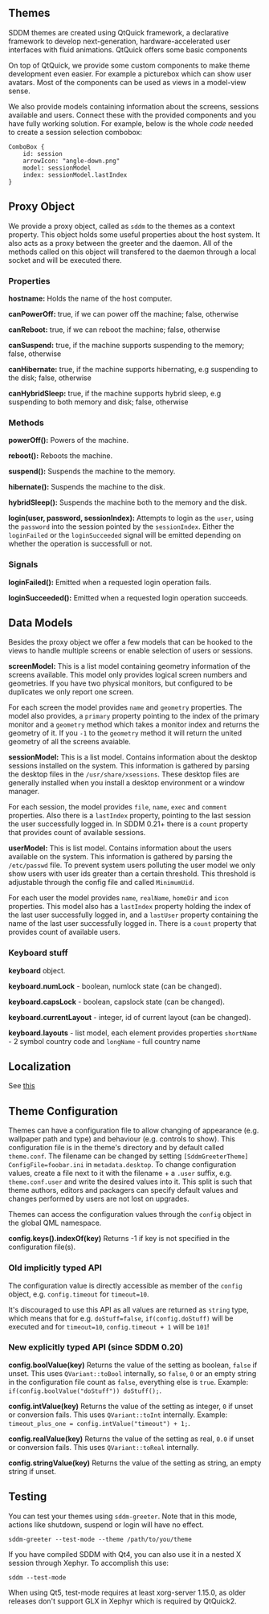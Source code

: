 ## Themes

SDDM themes are created using QtQuick framework, a declarative framework to develop next-generation, hardware-accelerated user interfaces with fluid animations. QtQuick offers some basic components

On top of QtQuick, we provide some custom components to make theme development even easier. For example a picturebox which can show user avatars. Most of the components can be used as views in a model-view sense.

We also provide models containing information about the screens, sessions available and users. Connect these with the provided components and you have fully working solution. For example, below is the whole _code_ needed to create a session selection combobox:

    ComboBox {
    	id: session
    	arrowIcon: "angle-down.png"
    	model: sessionModel
    	index: sessionModel.lastIndex
    }

## Proxy Object

We provide a proxy object, called as `sddm` to the themes as a context property. This object holds some useful properties about the host system. It also acts as a proxy between the greeter and the daemon. All of the methods called on this object will transfered to the daemon through a local socket and will be executed there. 

### Properties

**hostname:** Holds the name of the host computer.

**canPowerOff:** true, if we can power off the machine; false, otherwise

**canReboot:** true, if we can reboot the machine; false, otherwise

**canSuspend:** true, if the machine supports suspending to the memory; false, otherwise

**canHibernate:** true, if the machine supports hibernating, e.g suspending to the disk; false, otherwise

**canHybridSleep:** true, if the machine supports hybrid sleep, e.g suspending to both memory and disk; false, otherwise

### Methods

**powerOff():** Powers of the machine.

**reboot():** Reboots the machine.

**suspend():** Suspends the machine to the memory.

**hibernate():** Suspends the machine to the disk.

**hybridSleep():** Suspends the machine both to the memory and the disk.

**login(user, password, sessionIndex):** Attempts to login as the `user`, using the `password` into the session pointed by the `sessionIndex`. Either the `loginFailed` or the `loginSucceeded` signal will be emitted depending on whether the operation is successfull or not. 

### Signals

**loginFailed():** Emitted when a requested login operation fails.

**loginSucceeded():** Emitted when a requested login operation succeeds.

## Data Models
Besides the proxy object we offer a few models that can be hooked to the views to handle multiple screens or enable selection of users or sessions.

**screenModel:** This is a list model containing geometry information of the screens available. This model only provides logical screen numbers and geometries. If you have two physical monitors, but configured to be duplicates we only report one screen.

For each screen the model provides `name` and `geometry` properties.
The model also provides, a `primary` property pointing to the index of the primary monitor and a `geometry` method which takes a monitor index and returns the geometry of it. If you `-1` to the `geometry` method it will return the united geometry of all the screens avaiable.

**sessionModel:** This is a list model. Contains information about the desktop sessions installed on the system. This information is gathered by parsing the desktop files in the `/usr/share/xsessions`. These desktop files are generally installed when you install a desktop environment or a window manager.

For each session, the model provides `file`, `name`, `exec` and `comment` properties.
Also there is a `lastIndex` property, pointing to the last session the user successfully logged in.
In SDDM 0.21+ there is a `count` property that provides count of available sessions.

**userModel:** This is list model. Contains information about the users available on the system. This information is gathered by parsing the `/etc/passwd` file. To prevent system users polluting the user model we only show users with user ids greater than a certain threshold. This threshold is adjustable through the config file and called `MinimumUid`. 

For each user the model provides `name`, `realName`, `homeDir` and `icon` properties.
This model also has a `lastIndex` property holding the index of the last user successfully logged in, and a `lastUser` property containing the name of the last user successfully logged in.
There is a `count` property that provides count of available users.

### Keyboard stuff
**keyboard** object.

**keyboard.numLock** - boolean, numlock state (can be changed).

**keyboard.capsLock** - boolean, capslock state (can be changed).

**keyboard.currentLayout** - integer, id of current layout (can be changed).

**keyboard.layouts** - list model, each element provides properties `shortName` - 2 symbol country code and `longName` - full country name

## Localization

See [this](https://github.com/sddm/sddm/wiki/Localization)

## Theme Configuration

Themes can have a configuration file to allow changing of appearance (e.g. wallpaper path and type) and behaviour (e.g. controls to show). This configuration file is in the theme's directory and by default called `theme.conf`. The filename can be changed by setting `[SddmGreeterTheme] ConfigFile=foobar.ini` in `metadata.desktop`. To change configuration values, create a file next to it with the filename + a `.user` suffix, e.g. `theme.conf.user` and write the desired values into it. This split is such that theme authors, editors and packagers can specify default values and changes performed by users are not lost on upgrades.

Themes can access the configuration values through the `config` object in the global QML namespace.

**config.keys().indexOf(key)** Returns -1 if key is not specified in the configuration file(s).

### Old implicitly typed API

The configuration value is directly accessible as member of the `config` object, e.g. `config.timeout` for `timeout=10`.

It's discouraged to use this API as all values are returned as `string` type, which means that for e.g. `doStuff=false`, `if(config.doStuff)` will be executed and for `timeout=10`, `config.timeout + 1` will be `101`!

### New explicitly typed API (since SDDM 0.20)

**config.boolValue(key)** Returns the value of the setting as boolean, `false` if unset. This uses `QVariant::toBool` internally, so `false`, `0` or an empty string in the configuration file count as `false`, everything else is `true`. Example: `if(config.boolValue("doStuff")) doStuff();`.

**config.intValue(key)** Returns the value of the setting as integer, `0` if unset or conversion fails. This uses `QVariant::toInt` internally. Example: `timeout_plus_one = config.intValue("timeout") + 1;`.

**config.realValue(key)** Returns the value of the setting as real, `0.0` if unset or conversion fails. This uses `QVariant::toReal` internally.

**config.stringValue(key)** Returns the value of the setting as string, an empty string if unset.

## Testing

You can test your themes using `sddm-greeter`. Note that in this mode, actions like shutdown, suspend or login will have no effect.

    sddm-greeter --test-mode --theme /path/to/you/theme

If you have compiled SDDM with Qt4, you can also use it in a nested X session through Xephyr. To accomplish this use:

    sddm --test-mode

When using Qt5, test-mode requires at least xorg-server 1.15.0, as older releases don't support GLX in Xephyr which is required by QtQuick2.
